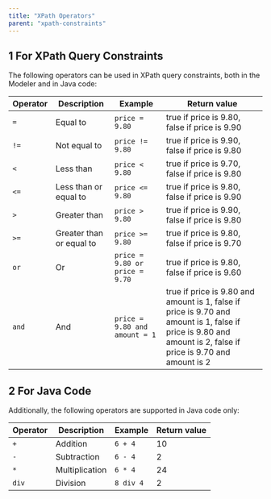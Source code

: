```yaml
---
title: "XPath Operators"
parent: "xpath-constraints"
---
```


## 1 For XPath Query Constraints

The following operators can be used in XPath query constraints, both in the Modeler and in Java code:

| Operator | Description              | Example                        | Return value                                                                                                                                                  |
| -------- | ------------------------ | ------------------------------ | ------------------------------------------------------------------------------------------------------------------------------------------------------------- |
| `=`      | Equal to                 | `price = 9.80`                 | true if price is 9.80, false if price is 9.90                                                                                                                 |
| `!=`     | Not equal to             | `price != 9.80`                | true if price is 9.90, false if price is 9.80                                                                                                                 |
| `<`   | Less than                | `price < 9.80`              | true if price is 9.70, false if price is 9.80                                                                                                                 |
| `<=`  | Less than or equal to    | `price <= 9.80`             | true if price is 9.80, false if price is 9.90                                                                                                                 |
| `>`   | Greater than             | `price > 9.80`              | true if price is 9.90, false if price is 9.80                                                                                                                 |
| `>=`  | Greater than or equal to | `price >= 9.80`             | true if price is 9.80, false if price is 9.70                                                                                                                 |
| `or`     | Or                       | `price = 9.80 or price = 9.70` | true if price is 9.80, false if price is 9.60                                                                                                                 |
| `and`    | And                      | `price = 9.80 and amount = 1`  | true if price is 9.80 and amount is 1, false if price is 9.70 and amount is 1, false if price is 9.80 and amount is 2, false if price is 9.70 and amount is 2 |

## 2 For Java Code

Additionally, the following operators are supported in Java code only:

| Operator | Description    | Example   | Return value |
| -------- | -------------- | --------- | ------------ |
| `+`      | Addition       | `6 + 4`   | 10           |
| `-`      | Subtraction    | `6 - 4`   | 2            |
| `*`      | Multiplication | `6 * 4`   | 24           |
| `div`    | Division       | `8 div 4` | 2            |
